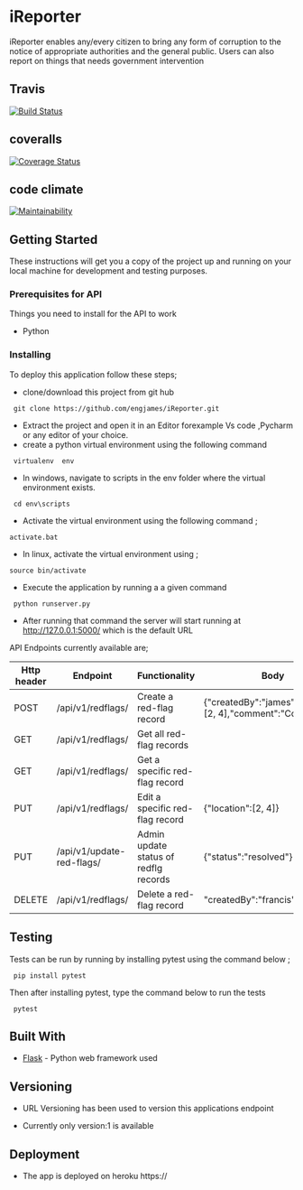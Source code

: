 # iReporter
iReporter enables any/every citizen to bring any form of corruption to the notice of appropriate authorities and the general public. Users can also report on things that needs government intervention
## Travis
[![Build Status](https://travis-ci.org/engjames/iReporter.svg?branch=cha2_finished_api)](https://travis-ci.org/engjames/iReporter)

## coveralls
[![Coverage Status](https://coveralls.io/repos/github/engjames/iReporter/badge.svg?branch=cha2_finished_api)](https://coveralls.io/github/engjames/iReporter?branch=cha2_finished_api)

## code climate
[![Maintainability](https://api.codeclimate.com/v1/badges/d319f633a9597052943a/maintainability)](https://codeclimate.com/github/engjames/iReporter/maintainability)

## Getting Started

These instructions will get you a copy of the project up and running on your local machine for development and testing purposes. 

### Prerequisites for API

Things you need to install for the API to work

* Python 

### Installing
To deploy this application follow these steps;
* clone/download this project from git hub
```
 git clone https://github.com/engjames/iReporter.git
```
* Extract the project and open it in an Editor forexample Vs code ,Pycharm or any editor of your choice.
* create a python virtual environment using the following command
```
 virtualenv  env 
``` 
* In windows, navigate to scripts in the env folder where the virtual environment exists.
```
 cd env\scripts
```
*  Activate the virtual environment using the following command ;
```
activate.bat
```
* In linux, activate the virtual environment using ;
```
source bin/activate
```
* Execute the application by running a a given command
```
 python runserver.py
``` 
* After running that command the server will start running at http://127.0.0.1:5000/ which is the default URL

API Endpoints currently available are;

|__Http header__| __Endpoint__ | __Functionality__    | __Body__  |
|------|-------------|------------|--------------------------------|
|POST|  /api/v1/redflags/      | Create a ​red-flag​ record     | {"createdBy":"james","location":[2, 4],"comment":"Corruption"}                                |
|GET|  /api/v1/redflags/      | Get all ​red-flag​ records  |                             |
|GET|  /api/v1/redflags/<id>    | Get a specific ​red-flag​ record    |                   |
|PUT| /api/v1/redflags/<id>    |  Edit a specific ​red-flag​ record| {"location":[2, 4]}  |
|PUT| /api/v1/update-red-flags/<id> |  Admin update status of redflg records|{"status":"resolved"}  |
|DELETE|  /api/v1/redflags/<id>   | Delete a ​red-flag​ record  | "createdBy":"francis"   |

## Testing 
Tests can be run by running by installing pytest using the command below ;
```
 pip install pytest
```
Then after installing pytest, type the command below to run the tests
```
 pytest
```
## Built With

* [Flask](http://flask.pocoo.org/docs/1.0/) - Python web framework used

## Versioning

* URL Versioning has been used to version this applications endpoint 

* Currently only version:1 is available 

## Deployment

* The app is deployed on heroku  https://